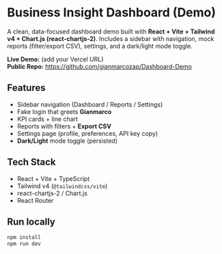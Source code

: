 # Business Insight Dashboard (Demo)

A clean, data-focused dashboard demo built with **React + Vite + Tailwind v4 + Chart.js (react-chartjs-2)**.
Includes a sidebar with navigation, mock reports (filter/export CSV), settings, and a dark/light mode toggle.

**Live Demo:** (add your Vercel URL)  
**Public Repo:** https://github.com/gianmarcozap/Dashboard-Demo

## Features
- Sidebar navigation (Dashboard / Reports / Settings)
- Fake login that greets **Gianmarco**
- KPI cards + line chart
- Reports with filters + **Export CSV**
- Settings page (profile, preferences, API key copy)
- **Dark/Light** mode toggle (persisted)

## Tech Stack
- React + Vite + TypeScript  
- Tailwind v4 (`@tailwindcss/vite`)  
- react-chartjs-2 / Chart.js  
- React Router

## Run locally
```bash
npm install
npm run dev
